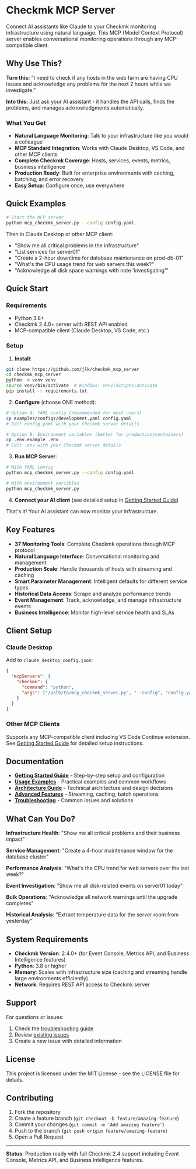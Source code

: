 # Checkmk MCP Server

Connect AI assistants like Claude to your Checkmk monitoring infrastructure using natural language. This MCP (Model Context Protocol) server enables conversational monitoring operations through any MCP-compatible client.

## Why Use This?

**Turn this:** "I need to check if any hosts in the web farm are having CPU issues and acknowledge any problems for the next 2 hours while we investigate."

**Into this:** Just ask your AI assistant - it handles the API calls, finds the problems, and manages acknowledgments automatically.

### What You Get

- **Natural Language Monitoring**: Talk to your infrastructure like you would a colleague
- **MCP Standard Integration**: Works with Claude Desktop, VS Code, and other MCP clients
- **Complete Checkmk Coverage**: Hosts, services, events, metrics, business intelligence
- **Production Ready**: Built for enterprise environments with caching, batching, and error recovery
- **Easy Setup**: Configure once, use everywhere

## Quick Examples

```bash
# Start the MCP server
python mcp_checkmk_server.py --config config.yaml
```

Then in Claude Desktop or other MCP client:
- "Show me all critical problems in the infrastructure"
- "List services for server01"
- "Create a 2-hour downtime for database maintenance on prod-db-01"
- "What's the CPU usage trend for web servers this week?"
- "Acknowledge all disk space warnings with note 'investigating'"

## Quick Start

### Requirements
- Python 3.8+
- Checkmk 2.4.0+ server with REST API enabled
- MCP-compatible client (Claude Desktop, VS Code, etc.)

### Setup

1. **Install**:
```bash
git clone https://github.com/jlk/checkmk_mcp_server
cd checkmk_mcp_server
python -m venv venv
source venv/bin/activate  # Windows: venv\Scripts\activate
pip install -r requirements.txt
```

2. **Configure** (choose ONE method):
```bash
# Option A: YAML config (recommended for most users)
cp examples/configs/development.yaml config.yaml
# Edit config.yaml with your Checkmk server details

# Option B: Environment variables (better for production/containers)
cp .env.example .env
# Edit .env with your Checkmk server details
```

3. **Run MCP Server**:
```bash
# With YAML config
python mcp_checkmk_server.py --config config.yaml

# With environment variables
python mcp_checkmk_server.py
```

4. **Connect your AI client** (see detailed setup in [Getting Started Guide](docs/getting-started.md))

That's it! Your AI assistant can now monitor your infrastructure.

## Key Features

- **37 Monitoring Tools**: Complete Checkmk operations through MCP protocol
- **Natural Language Interface**: Conversational monitoring and management
- **Production Scale**: Handle thousands of hosts with streaming and caching
- **Smart Parameter Management**: Intelligent defaults for different service types
- **Historical Data Access**: Scrape and analyze performance trends
- **Event Management**: Track, acknowledge, and manage infrastructure events
- **Business Intelligence**: Monitor high-level service health and SLAs

## Client Setup

### Claude Desktop
Add to `claude_desktop_config.json`:
```json
{
  "mcpServers": {
    "checkmk": {
      "command": "python",
      "args": ["/path/to/mcp_checkmk_server.py", "--config", "config.yaml"]
    }
  }
}
```

### Other MCP Clients
Supports any MCP-compatible client including VS Code Continue extension. See [Getting Started Guide](docs/getting-started.md) for detailed setup instructions.

## Documentation

- **[Getting Started Guide](docs/getting-started.md)** - Step-by-step setup and configuration
- **[Usage Examples](docs/USAGE_EXAMPLES.md)** - Practical examples and common workflows
- **[Architecture Guide](docs/architecture.md)** - Technical architecture and design decisions
- **[Advanced Features](docs/ADVANCED_FEATURES.md)** - Streaming, caching, batch operations
- **[Troubleshooting](docs/troubleshooting.md)** - Common issues and solutions

## What Can You Do?

**Infrastructure Health**: "Show me all critical problems and their business impact"

**Service Management**: "Create a 4-hour maintenance window for the database cluster"

**Performance Analysis**: "What's the CPU trend for web servers over the last week?"

**Event Investigation**: "Show me all disk-related events on server01 today"

**Bulk Operations**: "Acknowledge all network warnings until the upgrade completes"

**Historical Analysis**: "Extract temperature data for the server room from yesterday"

## System Requirements

- **Checkmk Version**: 2.4.0+ (for Event Console, Metrics API, and Business Intelligence features)
- **Python**: 3.8 or higher
- **Memory**: Scales with infrastructure size (caching and streaming handle large environments efficiently)
- **Network**: Requires REST API access to Checkmk server

## Support

For questions or issues:
1. Check the [troubleshooting guide](docs/troubleshooting.md)
2. Review [existing issues](../../issues)
3. Create a new issue with detailed information

## License

This project is licensed under the MIT License - see the LICENSE file for details.

## Contributing

1. Fork the repository
2. Create a feature branch (`git checkout -b feature/amazing-feature`)
3. Commit your changes (`git commit -m 'Add amazing feature'`)
4. Push to the branch (`git push origin feature/amazing-feature`)
5. Open a Pull Request

---

**Status**: Production ready with full Checkmk 2.4 support including Event Console, Metrics API, and Business Intelligence features.